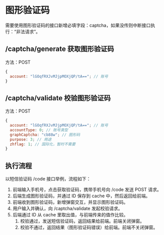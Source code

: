 # 图形验证码

需要使用图形验证码的接口新增必填字段：captcha，如果没传则中断接口执行：“非法请求”。

## /captcha/generate 获取图形验证码

方法：POST

```javascript
{
  account: "lGOqfRXJvMJjpMOXjQP/tA=="; // 账号
}
```

## /captcha/validate 校验图形验证码

方法：POST

```javascript
{
  account: "lGOqfRXJvMJjpMOXjQP/tA=="; // 账号
  accountType: 0; // 账号类型
  graphCaptcha: "cb88w"; // 图形码
  purpose: 3; // 用途
  zhflag: 1; // 国际化，暂时不需要
}
```

## 执行流程

以短信验证码 /code 接口举例，流程如下：

1. 前端输入手机号，点击获取验证码，携带手机号向 /code 发送 POST 请求。
2. 后端生成图形验证码，并通过 ID 保存到 cache 中，然后返回给前端。
3. 前端收到图形验证码，新增弹窗交互，并显示图形验证码。
4. 用户输入并确认，向 /captcha/validate 发起校验请求。
5. 后端通过 ID 从 cache 里取出值，与前端传来的值作比较。
   1. 校验通过，发送短信验证码，返回结果给前端。前端关闭弹窗。
   2. 校验不通过，返回结果（图形验证码错误）给前端。前端不关闭弹窗。
